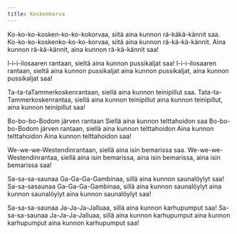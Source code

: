```yaml
---
title: Koskenkorva
---
```


Ko-ko-ko-kosken-ko-ko-kokorvaa, 
siitä aina kunnon rä-käkä-kännit saa. 
Ko-ko-ko-koskenko-ko-ko-korvaa, siitä aina 
kunnon rä-kä-kä-kännit. 
Aina kunnon rä-kä-kännit, 
aina kunnon rä-kä-kännit saa!

I-i-i-ilosaaren rantaan, sieltä
aina kunnon pussikaljat saa!
I-i-i-ilosaaren rantaan, sieltä
aina kunnon pussikaljat
aina kunnon pussikaljat, 
aina kunnon pussikaljat saa!

Ta-ta-taTammerkoskenrantaan, siellä
aina kunnon teinipillut saa. 
Tata-ta-Tammerkoskenrantaa,
siellä aina kunnon teinipillut
aina kunnon teinipillut, aina
kunnon teinipillut saa!

Bo-bo-bo-Bodom järven
rantaan Siellä aina kunnon
telttahoidon saa 
Bo-bo-bo-Bodom järven rantaan, 
siellä aina kunnon telttahoidon Aina
kunnon telttahoidon Aina
kunnon telttahoidon saa!

We-we-we-Westendinrantaan,
siellä aina isin bemarissa saa.
We-we-we-Westendinrantaa,
siellä aina isin bemarissa, aina
isin bemarissa, aina isin
bemarissa saa!

Sa-sa-sa-saunaa Ga-Ga-Ga-Gambinaa, 
sillä aina kunnon saunalöylyt saa! 
Sa-sa-sasaunaa Ga-Ga-Ga-Gambinaa,
sillä aina kunnon saunalöylyt
aina kunnon saunalöylyt aina
kunnon saunalöylyt saa!

Sa-sa-sa-saunaa Ja-Ja-Ja-Jalluaa, 
sillä aina kunnon karhupumput saa! 
Sa-sa-sa-saunaa Ja-Ja-Ja-Jalluaa,
sillä aina kunnon karhupumput
aina kunnon karhupumput aina
kunnon karhupumput saa!
